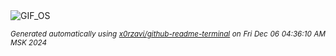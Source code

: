 <div align="justify">
<picture>
    <source media="(prefers-color-scheme: dark)" srcset="https://i.ibb.co/n0whKgX/output-gif.gif">
    <source media="(prefers-color-scheme: light)" srcset="https://i.ibb.co/n0whKgX/output-gif.gif">
    <img alt="GIF_OS" src="https://i.ibb.co/n0whKgX/output-gif.gif">
</picture>

<sub><i>Generated automatically using [x0rzavi/github-readme-terminal](https://github.com/x0rzavi/github-readme-terminal) on Fri Dec 06 04:36:10 AM MSK 2024</i></sub>

</div>

<!-- Image deletion URL: https://ibb.co/fSXmT13/87a43941ba6fa0e7bd25db29f23caf68 -->